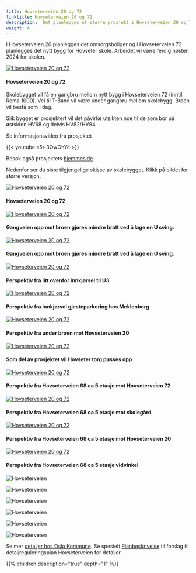```yaml
---
title: Hovseterveien 20 og 72
linktitle: Hovseterveien 20 og 72
description:  Det planlegges et større prosjekt i Hovseterveien 20 og 72 som vil påvirke Setra borettslag
weight: 4
---
```


<!-- markdownlint-disable MD033 -->

I Hovseterveien 20 planlegges det omsorgsboliger og i Hovseterveien 72 planlegges det nytt bygg for Hovseter skole. Arbeidet vil være ferdig høsten 2024 for skolen.

<figur>
    <a href="hv2072_1.jpg">
        <img src="hv2072_1s.jpg" alt="Hovseterveien 20 og 72" title="Hovseterveien 20 og 72">
    </a>
    <figcaption><h4>Hovseterveien 20 og 72</h4></figcaption>
</figur>

Skolebygget vil få en gangbru mellom nytt bygg i Hovseterveien 72 (inntil Rema 1000). Vei til T-Bane vil være under gangbru mellom skolebygg. Broen vil bestå som i dag. 

Slik bygget er prosjektert vil det påvirke utsikten noe til de som bor på østsiden HV68 og delvis HV82/HV84

Se informasjonsvideo fra prosjektet

{{< youtube e5t-3OwOhYc >}}

Besøk også prosjektets [hjemmeside](https://www.oslo.kommune.no/slik-bygger-vi-oslo/hovseter-skole-utvidelse/)

Nedenfor ser du siste tilgjengelige skisse av skolebygget. Klikk på bildet for større versjon.

<figur>
    <a href="hv2072_2.jpg">
        <img src="hv2072_2s.jpg" alt="Hovseterveien 20 og 72" title="Hovseterveien 20 og 72">
    </a>
    <figcaption><h4>Hovseterveien 20 og 72</h4></figcaption>
</figur>

<figur>
    <a href="hv2072_3.jpg">
        <img src="hv2072_3s.jpg" alt="Hovseterveien 20 og 72" title="Hovseterveien 20 og 72">
    </a>
    <figcaption><h4>Gangveien opp mot broen gjøres mindre bratt ved å lage en U sving.</h4></figcaption>
</figur>


<figur>
    <a href="hv2072_4.jpg">
        <img src="hv2072_4s.jpg" alt="Hovseterveien 20 og 72" title="Hovseterveien 20 og 72">
    </a>
    <figcaption><h4>Gangveien opp mot broen gjøres mindre bratt ved å lage en U sving.</h4></figcaption>
</figur>

<figur>
    <a href="hv2072_5.jpg">
        <img src="hv2072_5s.jpg" alt="Hovseterveien 20 og 72" title="Hovseterveien 20 og 72">
    </a>
    <figcaption><h4>Perspektiv fra litt ovenfor innkjørsel til U3</h4></figcaption>
</figur>

<figur>
    <a href="hv2072_6.jpg">
        <img src="hv2072_6s.jpg" alt="Hovseterveien 20 og 72" title="Hovseterveien 20 og 72">
    </a>
    <figcaption><h4>Perspektiv fra innkjørsel gjesteparkering hos Meklenborg</h4></figcaption>
</figur>

<figur>
    <a href="hv2072_7.jpg">
        <img src="hv2072_7s.jpg" alt="Hovseterveien 20 og 72" title="Hovseterveien 20 og 72">
    </a>
    <figcaption><h4>Perspektiv fra under broen mot Hovseterveien 20</h4></figcaption>
</figur>

<figur>
    <a href="hv2072_8.jpg">
        <img src="hv2072_8s.jpg" alt="Hovseterveien 20 og 72" title="Hovseterveien 20 og 72">
    </a>
    <figcaption><h4>Som del av prosjektet vil Hovseter torg pusses opp</h4></figcaption>
</figur>


<figur>
    <a href="hv2072_9.jpg">
        <img src="hv2072_9s.jpg" alt="Hovseterveien 20 og 72" title="Hovseterveien 20 og 72">
    </a>
    <figcaption><h4>Perspektiv fra Hovseterveien 68 ca 5 etasje mot Hovseterveien 72</h4></figcaption>
</figur>

<figur>
    <a href="hv2072_10.jpg">
        <img src="hv2072_10s.jpg" alt="Hovseterveien 20 og 72" title="Hovseterveien 20 og 72">
    </a>
    <figcaption><h4>Perspektiv fra Hovseterveien 68 ca 5 etasje mot skolegård</h4></figcaption>
</figur>


<figur>
    <a href="hv2072_11.jpg">
        <img src="hv2072_11s.jpg" alt="Hovseterveien 20 og 72" title="Hovseterveien 20 og 72">
    </a>
    <figcaption><h4>Perspektiv fra Hovseterveien 68 ca 5 etasje mot Hovseterveien 20</h4></figcaption>
</figur>

<figur>
    <a href="hv2072_12.jpg">
        <img src="hv2072_12s.jpg" alt="Hovseterveien 20 og 72" title="Hovseterveien 20 og 72">
    </a>
    <figcaption><h4>Perspektiv fra Hovseterveien 68 ca 5 etasje vidvinkel</h4></figcaption>
</figur>

![Hovseterveien](hv20_3.png "Fra Hamborg barnehage")

![Hovseterveien](DJI_0899.jpg "Slik det ser ut i dag")

![Hovseterveien](hv20_4.png "Hovseterveien 20")

![Hovseterveien](hv20_5.png "Hovseterveien 20")

![Hovseterveien](DJI_0539.jpg "Slik det ser ut i dag")

![Hovseterveien](DJI_0882.jpg "Slik det ser ut i dag")













Se mer [detaljer hos Oslo Kommune](https://innsyn.pbe.oslo.kommune.no/saksinnsyn/casedet.asp?direct=Y&mode=all&caseno=201617238&Dateparam=07/18/2019&sti=). Se spesielt [Planbeskrivelse](https://innsyn.pbe.oslo.kommune.no/saksinnsyn/showfile.asp?jno=2021158288&fileid=9937835) til forslag til detaljreguleringsplan Hovseterveien for detaljer.

{{% children description="true" depth="1" %}}
